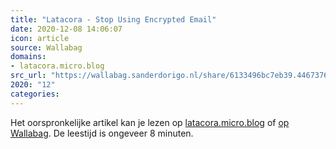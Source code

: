 ```yaml
---
title: "Latacora - Stop Using Encrypted Email"
date: 2020-12-08 14:06:07
icon: article
source: Wallabag
domains:
- latacora.micro.blog
src_url: "https://wallabag.sanderdorigo.nl/share/6133496bc7eb39.44673762"
2020: "12"
categories:
---
```

Het oorspronkelijke artikel kan je lezen op [latacora.micro.blog](https://latacora.micro.blog/2020/02/19/stop-using-encrypted.html) of [op Wallabag](https://wallabag.sanderdorigo.nl/share/6133496bc7eb39.44673762). De leestijd is ongeveer 8 minuten.